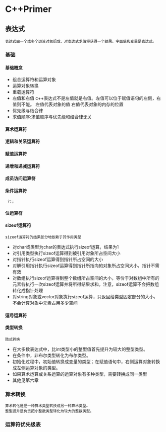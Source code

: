 # C++Primer
## 表达式
    表达式由一个或多个运算对象组成，对表达式求值将获得一个结果。字面值和变量是表达式。
### 基础
#### 基础概念
*   组合运算符和运算对象
*   运算对象转换
*   重载运算符
*   左值和右值
    c++表达式不是左值就是右值。左值可以位于赋值语句的左侧，右值则不能。
    左值代表对象的值
    右值代表对象的内存的位置
*   优先级与结合律
*   求值顺序:求值顺序与优先级和结合律无关
#### 算术运算符
#### 逻辑和关系运算符
#### 赋值运算符
#### 递增和递减运算符
#### 成员访问运算符
#### 条件运算符
     ?:;
#### 位运算符
#### sizeof运算符
    sizeof运算符的结果部分地依赖于其作用类型
*   对char或类型为char的表达式执行sizeof运算，结果为1
*   对引用类型执行sizeof运算得到被引用对象所占空间大小
*   对指针执行sizeof运算得到指针所占空间的大小
*   对解引用指针执行sizeof运算得到指针所指向的对象所占空间大小，指针不需有效
*   对数组执行sizeof运算得到整个数组所占空间的大小，等价于对数组中所有的元素各执行一次sizeof运算并将所得结果求和。注意，sizeof运算不会把数组转化成指针处理
*   对string对象或vector对象执行sizeof运算，只返回给类型固定部分的大小，不会计算对象中元素占用多少空间
#### 逗号运算符
#### 类型转换
    隐式转换
*   在大多数表达式中，比int类型小的整型值首先提升为较大的整型类型。
*   在条件中，非布尔类型转化为布尔类型。
*   初始化过程中，初始值转换成变量的类型；在赋值语句中，右侧运算对象转换成左侧运算对象的类型。
*   如果算术运算或关系运算的运算对象有多种类型，需要转换成同一类型
*   其他见第六章
### 算术转换
    算术转化是把一种算术类型转换成另一种算术类型。
    整型提升是负责把小整数类型转化为较大的整数类型。
### 运算符优先级表
